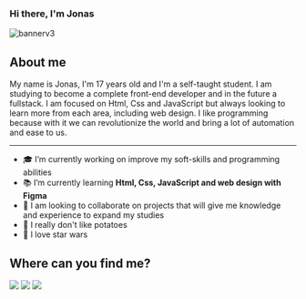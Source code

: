 
### Hi there, I'm Jonas
![bannerv3](https://user-images.githubusercontent.com/69450120/111510924-feea2280-872c-11eb-8fb3-a83fb9470eb3.png)

## About me 

My name is Jonas, I'm 17 years old and I'm a self-taught student. I am studying to become a complete front-end developer and in the future a fullstack. I am focused on Html, Css and JavaScript but always looking to learn more from each area, including web design. I like programming because with it we can revolutionize the world and bring a lot of automation and ease to us.

- - -

- 🎓 I’m currently working on improve my soft-skills and programming abilities
- 📚 I’m currently learning **Html, Css, JavaScript and web design with Figma**
- 👯 I am looking to collaborate on projects that will give me knowledge and experience to expand my studies
- 🥔 I really don't like potatoes
- 🎥 I love star wars

## Where can you find me?

[<img src = "https://img.shields.io/badge/Instagram-E4405F?style=for-the-badge&logo=instagram&logoColor=white">](https://www.instagram.com/joninhasmf/) 
[<img src = "https://img.shields.io/badge/Gmail-D14836?style=for-the-badge&logo=gmail&logoColor=white">](mfernandes.jonas@gmail.com)
[<img src = "https://img.shields.io/badge/LinkedIn-0077B5?style=for-the-badge&logo=linkedin&logoColor=white">](https://www.linkedin.com/in/jonas-monteiro-fernandes-a676641b7/)
<!--
**jonasmfernandes/jonasmfernandes** is a ✨ _special_ ✨ repository because its `README.md` (this file) appears on your GitHub profile.
[<img src = "https://img.shields.io/badge/instagram-%23E4405F.svg?&style=for-the-badge&logo=instagram&logoColor=white">](https://www.instagram.com/USERNAME/)
- 📫 How to reach me: ...

- ⚡ Fun fact: ...
-->
